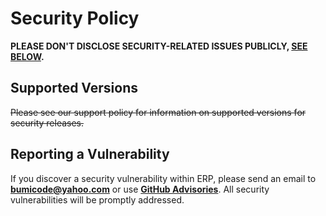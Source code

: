 # Security Policy

**PLEASE DON'T DISCLOSE SECURITY-RELATED ISSUES PUBLICLY, [SEE BELOW](https://github.com/bumicode/erp/new/develop#reporting-a-vulnerability).**

## Supported Versions

<s>Please see our support policy for information on supported versions for security releases.</s>

## Reporting a Vulnerability

If you discover a security vulnerability within ERP, please send an email to **bumicode@yahoo.com** or use **[GitHub Advisories](https://github.com/bumicode/erp/security/advisories)**. All security vulnerabilities will be promptly addressed.
